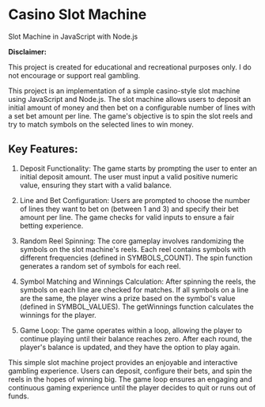 # Casino Slot Machine
Slot Machine in JavaScript with Node.js

**Disclaimer:**

This project is created for educational and recreational purposes only. I do not encourage or support real gambling.

This project is an implementation of a simple casino-style slot machine using JavaScript and Node.js. The slot machine allows users to deposit an initial amount of money and then bet on a configurable number of lines with a set bet amount per line. The game's objective is to spin the slot reels and try to match symbols on the selected lines to win money.

## Key Features:

1) Deposit Functionality: The game starts by prompting the user to enter an initial deposit amount. The user must input a valid positive numeric value, ensuring they start with a valid balance.

2) Line and Bet Configuration: Users are prompted to choose the number of lines they want to bet on (between 1 and 3) and specify their bet amount per line. The game checks for valid inputs to ensure a fair betting experience.

3) Random Reel Spinning: The core gameplay involves randomizing the symbols on the slot machine's reels. Each reel contains symbols with different frequencies (defined in SYMBOLS_COUNT). The spin function generates a random set of symbols for each reel.

4) Symbol Matching and Winnings Calculation: After spinning the reels, the symbols on each line are checked for matches. If all symbols on a line are the same, the player wins a prize based on the symbol's value (defined in SYMBOL_VALUES). The getWinnings function calculates the winnings for the player.

5) Game Loop: The game operates within a loop, allowing the player to continue playing until their balance reaches zero. After each round, the player's balance is updated, and they have the option to play again.


This simple slot machine project provides an enjoyable and interactive gambling experience. Users can deposit, configure their bets, and spin the reels in the hopes of winning big. The game loop ensures an engaging and continuous gaming experience until the player decides to quit or runs out of funds.

